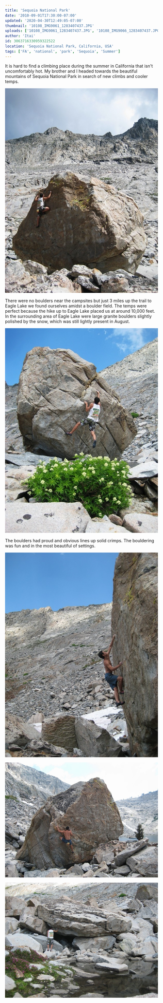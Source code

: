 ```yaml
---
title: 'Sequoia National Park'
date: '2010-09-01T17:30:00-07:00'
updated: '2020-04-30T12:49:05-07:00'
thumbnail: '10108_IMG9061_1283407437.JPG'
uploads: ['10108_IMG9061_1283407437.JPG', '10108_IMG9066_1283407437.JPG', '10108_IMG9072_1283407437.JPG', '10108_IMG9081_1283407437.JPG', '10108_IMG9091_1283407437.JPG']
author: 'Itai'
id: 3063716330959322522
location: 'Sequoia National Park, California, USA'
tags: ['FA', 'national', 'park', 'Sequoia', 'Summer']
---
```


It is hard to find a climbing place during the summer in California that isn't uncomfortably hot. My brother and I headed towards the beautiful mountains of Sequoia National Park in search of new climbs and cooler temps.

![](uploads/10108_IMG9061_1283407437.JPG)

There were no boulders near the campsites but just 3 miles up the trail to Eagle Lake we found ourselves amidst a boulder field. The temps were perfect because the hike up to Eagle Lake placed us at around 10,000 feet. In the surrounding area of Eagle Lake were large granite boulders slightly polished by the snow, which was still lightly present in August.

![](uploads/10108_IMG9066_1283407437.JPG)

The boulders had proud and obvious lines up solid crimps. The bouldering was fun and in the most beautiful of settings.

![](uploads/10108_IMG9072_1283407437.JPG)

![](uploads/10108_IMG9081_1283407437.JPG)

![](uploads/10108_IMG9091_1283407437.JPG)
